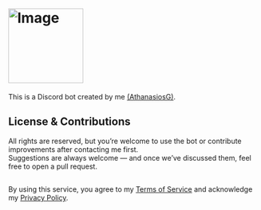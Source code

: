 # <img src="https://github.com/user-attachments/assets/3f4b46df-3817-4e3f-92a8-d32d91e1a336" width="150" alt="Image">
This is a Discord bot created by me <a href="https://github.com/AthanasiosG" target="_blank">(AthanasiosG)</a>.

## License & Contributions

All rights are reserved, but you’re welcome to use the bot or contribute improvements after contacting me first.  
Suggestions are always welcome — and once we’ve discussed them, feel free to open a pull request.
##
<body>
  <p>
    By using this service, you agree to my
    <a href="https://athanasiosg.github.io/TheDoc/terms.html" target="_blank">Terms of Service</a>
    and acknowledge my
    <a href="https://athanasiosg.github.io/TheDoc/privacy.html" target="_blank">Privacy Policy</a>.
  </p>
</body>

